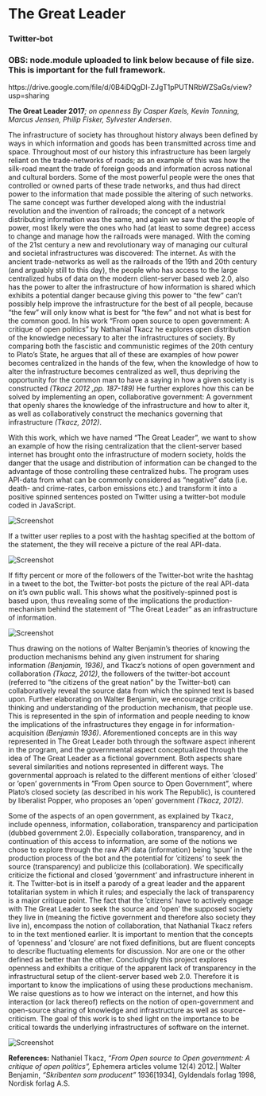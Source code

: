 <h1> The Great Leader </h1>
<h3> Twitter-bot </h3>

<h3> <b> OBS: </b> node.module uploaded to link below because of file size. This is important for the full framework. </h3> 
https://drive.google.com/file/d/0B4iDQgDl-ZJgT1pPUTNRbWZSaGs/view?usp=sharing

<b>The Great Leader 2017</b><i>; on openness
By Casper Kaels, Kevin Tonning,  Marcus Jensen, Philip Fisker, Sylvester Andersen.</i>

The infrastructure of society has throughout history always been defined by ways in which information and goods has been transmitted across time and space. Throughout most of our history this infrastructure has been largely reliant on the trade-networks of roads; as an example of this was how the silk-road meant the trade of foreign goods and information across national and cultural borders. Some of the most powerful people were the ones that controlled or owned parts of these trade networks, and thus had direct power to the information that made possible the altering of such networks.
The same concept was further developed along with the industrial revolution and the invention of railroads; the concept of a network distributing information was the same, and again we saw that the people of power, most likely were the ones who had (at least to some degree) access to change and manage how the railroads were managed.
With the coming of the 21st century a new and revolutionary way of managing our cultural and societal infrastructures was discovered: The internet.
As with the ancient trade-networks as well as the railroads of the 19th and 20th century (and arguably still to this day), the people who has access to the large centralized hubs of data on the modern client-server based web 2.0, also has the power to alter the infrastructure of how information is shared which exhibits a potential danger because giving this power to “the few” can’t possibly help improve the infrastructure for the best of all people, because “the few” will only know what is best for “the few” and not what is best for the common good. In his work “From open source to open government: A critique of open politics” by Nathanial Tkacz he explores open distribution of the knowledge necessary to alter the infrastructures of society. By comparing both the fascistic and communistic regimes of the 20th century to Plato’s State, he argues that all of these are examples of how power becomes centralized in the hands of the few, when the knowledge of how to alter the infrastructure becomes centralized as well, thus depriving the opportunity for the common man to have a saying in how a given society is constructed <i>(Tkacz 2012  ,pp. 187-189)</i> He further explores how this can be solved by implementing an open, collaborative government: A government that openly shares the knowledge of the infrastructure and how to alter it, as well as collaboratively construct the mechanics governing that infrastructure <i>(Tkacz, 2012)</i>.

With this work, which we have named “The Great Leader”, we want to show an example of how the rising centralization that the client-server based internet has brought onto the infrastructure of modern society, holds the danger that the usage and distribution of information can be changed to the advantage of those controlling these centralized hubs.
The program uses API-data from what can be commonly considered as “negative” data (i.e. death- and crime-rates, carbon emissions etc.) and transform it into a positive spinned sentences posted on Twitter using a twitter-bot module coded in JavaScript. 

![Screenshot](https://github.com/AUAP/AP2017/blob/master/Final_Project/Group%202/Draft/readme1.PNG) 

If a twitter user replies to a post with the hashtag specified at the bottom of the statement, the they will receive a picture of the real API-data.

![Screenshot](https://github.com/AUAP/AP2017/blob/master/Final_Project/Group%202/Draft/readme2.PNG)  

 If fifty percent or more of the followers of the Twitter-bot write the hashtag in a tweet to the bot, the Twitter-bot posts the picture of the real API-data on it’s own public wall. This shows what the positively-spinned post is based upon, thus revealing some of the implications the production-mechanism behind the statement of “The Great Leader” as an infrastructure of information. 

![Screenshot](https://github.com/AUAP/AP2017/blob/master/Final_Project/Group%202/Draft/readme3.PNG) 

Thus drawing on the notions of Walter Benjamin’s theories of knowing the production mechanisms behind any given instrument for sharing information <i>(Benjamin, 1936)</i>, and Tkacz’s notions of open government and collaboration <i>(Tkacz, 2012)</i>, the followers of the twitter-bot account (referred to “the citizens of the great nation” by the Twitter-bot) can collaboratively reveal the source data from which the spinned text is based upon. Further elaborating on Walter Benjamin, we encourage critical thinking and understanding of the production mechanism, that people use. This is represented in the spin of information and people needing to know the implications of the infrastructures they engage in for information-acquisition <i>(Benjamin 1936)</i>.
Aforementioned concepts are in this way represented in The Great Leader both through the software aspect inherent in the program, and the governmental aspect conceptualized through the idea of The Great Leader as a fictional government. Both aspects share several similarities and notions represented in different ways. 
The governmental approach is related to the different mentions of either ’closed’ or ’open’ governments in ”From Open source to Open Government”, where Plato’s closed society (as described in his work The Republic), is countered by liberalist Popper, who proposes an ’open’ government <i>(Tkacz, 2012)</i>.

Some of the aspects of an open government, as explained by Tkacz, include openness, information, collaboration, transparency and participation (dubbed government 2.0). Especially collaboration, transparency, and in continuation of this access to information, are some of the notions we chose to explore through the raw API data (information) being ’spun’ in the production process of the bot and the potential for ’citizens’ to seek the source (transparency) and publicize this (collaboration). 
We specifically criticize the fictional and closed ’government’ and infrastructure inherent in it. The Twitter-bot is in itself a parody of a great leader and the apparent totalitarian system in which it rules; and especially the lack of transparency is a major critique point. The fact that the ’citizens’ have to actively engage with The Great Leader to seek the source and ’open’ the supposed society they live in (meaning the fictive government and therefore also society they live in), encompass the notion of collaboration, that Nathanial Tkacz refers to in the text mentioned earlier. It is important to mention that the concepts of ’openness’ and ’closure’ are not fixed definitions, but are fluent concepts to describe fluctuating elements for discussion. Nor are one or the other defined as better than the other. 
Concludingly this project explores openness and exhibits a critique of the apparent lack of transparency in the infrastructural setup of the client-server based web 2.0. Therefore it is important to know the implications of using these productions mechanism. We raise questions as to how we interact on the internet, and how this interaction (or lack thereof) reflects on the notion of open-government and open-source sharing of knowledge and infrastructure as well as source-criticism.
The goal of this work is to shed light on the importance to be critical towards the underlying  infrastructures of software on the internet.  

![Screenshot](https://github.com/AUAP/AP2017/blob/master/Final_Project/Group%202/Draft/flowchart.jpg) 

<b>References:</b>
Nathaniel Tkacz, <i>“From Open source to Open government: A critique of open politics”,</i> Ephemera articles volume 12(4) 2012.|
Walter Benjamin,<i> “Skribenten som producent”</i> 1936[1934], Gyldendals forlag 1998, Nordisk forlag A.S.

